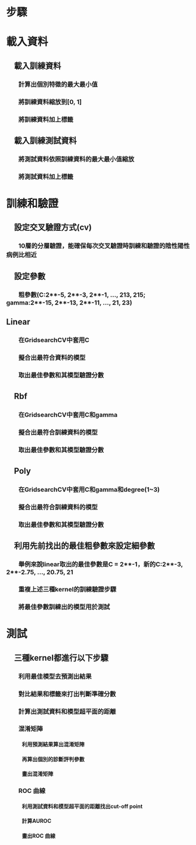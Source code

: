 # 步驟

# 載入資料
## 　載入訓練資料
### 　　計算出個別特徵的最大最小值
### 　　將訓練資料縮放到[0, 1]
### 　　將訓練資料加上標籤
## 　載入訓練測試資料
### 　　將測試資料依照訓練資料的最大最小值縮放
### 　　將測試資料加上標籤
# 訓練和驗證
## 　設定交叉驗證方式(cv)
### 　　10層的分層驗證，能確保每次交叉驗證時訓練和驗證的陰性陽性病例比相近
## 　設定參數
### 　　粗參數(C:2**-5, 2**-3, 2**-1, …, 2**13, 2**15; gamma:2**-15, 2**-13, 2**-11, …, 2**1, 2**3)
##   Linear
### 　　在GridsearchCV中套用C
### 　　擬合出最符合資料的模型
### 　　取出最佳參數和其模型驗證分數
## 　Rbf
### 　　在GridsearchCV中套用C和gamma
### 　　擬合出最符合訓練資料的模型
### 　　取出最佳參數和其模型驗證分數
## 　Poly
### 　　在GridsearchCV中套用C和gamma和degree(1~3)
### 　　擬合出最符合訓練資料的模型
### 　　取出最佳參數和其模型驗證分數
## 　利用先前找出的最佳粗參數來設定細參數
### 　　舉例來說linear取出的最佳參數是C = 2**-1，新的C:2**-3, 2**-2.75, …, 2**0.75, 2**1
### 　　重複上述三種kernel的訓練驗證步驟
### 　　將最佳參數訓練出的模型用於測試
# 測試
## 　三種kernel都進行以下步驟
### 　　利用最佳模型去預測出結果
### 　　對比結果和標籤來打出判斷準確分數
### 　　計算出測試資料和模型超平面的距離
### 　　混淆矩陣
#### 　　　利用預測結果算出混淆矩陣
#### 　　　再算出個別的診斷評判參數
#### 　　　畫出混淆矩陣
### 　　ROC 曲線
#### 　　　利用測試資料和模型超平面的距離找出cut-off point
#### 　　　計算AUROC
#### 　　　畫出ROC 曲線
